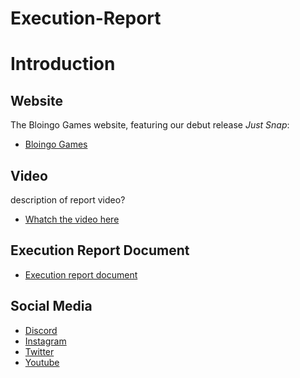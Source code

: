 # Execution-Report

# Introduction

## Website
The Bloingo Games website, featuring our debut release *Just Snap*:
- [Bloingo Games](https://bloingo.com/)

## Video
description of report video?
- [Whatch the video here](link-to-report-video) 

## Execution Report Document
- [Execution report document](internal-link-to-pdf...?)

##  Social Media
- [Discord](https://discord.gg/dHcmX9GEkw)
- [Instagram](https://www.instagram.com/bloingo/)
- [Twitter](https://x.com/BloingoGames)
- [Youtube](https://www.youtube.com/@BloingoGames)
